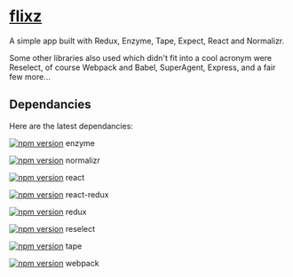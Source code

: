 # [flixz](#)

A simple app built with Redux, Enzyme, Tape, Expect, React and Normalizr.

Some other libraries also used which didn't fit into a cool acronym were Reselect, of course Webpack and Babel, SuperAgent, Express, and a fair few more...

## Dependancies

Here are the latest dependancies:

[![npm version](https://badge.fury.io/js/enzyme.svg)](https://badge.fury.io/js/enzyme)
enzyme

[![npm version](https://badge.fury.io/js/normalizr.svg)](https://badge.fury.io/js/normalizr)
normalizr

[![npm version](https://badge.fury.io/js/react.svg)](https://badge.fury.io/js/react)
react

[![npm version](https://badge.fury.io/js/react-redux.svg)](https://badge.fury.io/js/react-redux)
react-redux

[![npm version](https://badge.fury.io/js/redux.svg)](https://badge.fury.io/js/redux)
redux

[![npm version](https://badge.fury.io/js/reselect.svg)](https://badge.fury.io/js/reselect)
reselect

[![npm version](https://badge.fury.io/js/tape.svg)](https://badge.fury.io/js/tape)
tape

[![npm version](https://badge.fury.io/js/webpack.svg)](https://badge.fury.io/js/webpack)
webpack
